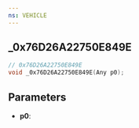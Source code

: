 ```yaml
---
ns: VEHICLE
---
```

## _0x76D26A22750E849E

```c
// 0x76D26A22750E849E
void _0x76D26A22750E849E(Any p0);
```


## Parameters
* **p0**: 

